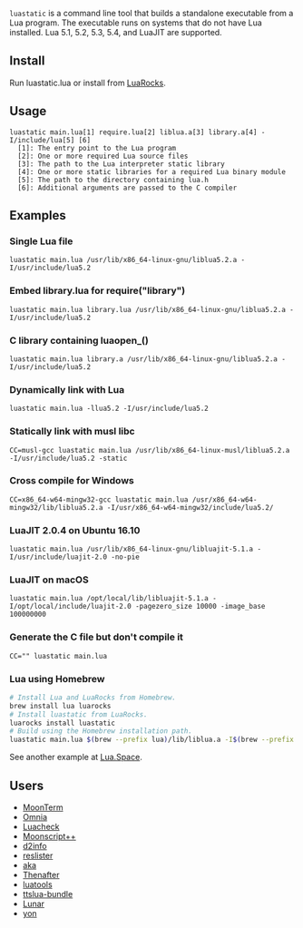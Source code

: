 `luastatic` is a command line tool that builds a standalone executable from a Lua 
program. The executable runs on systems that do not have Lua installed. Lua 5.1, 5.2, 
5.3, 5.4, and LuaJIT are supported.

## Install
Run luastatic.lua or install from [LuaRocks](http://luarocks.org/modules/ers35/luastatic).

## Usage
```
luastatic main.lua[1] require.lua[2] liblua.a[3] library.a[4] -I/include/lua[5] [6]
  [1]: The entry point to the Lua program
  [2]: One or more required Lua source files
  [3]: The path to the Lua interpreter static library
  [4]: One or more static libraries for a required Lua binary module
  [5]: The path to the directory containing lua.h
  [6]: Additional arguments are passed to the C compiler
```

## Examples

### Single Lua file
`luastatic main.lua /usr/lib/x86_64-linux-gnu/liblua5.2.a -I/usr/include/lua5.2`

### Embed library.lua for require("library")
`luastatic main.lua library.lua /usr/lib/x86_64-linux-gnu/liblua5.2.a -I/usr/include/lua5.2`

### C library containing luaopen_()
`luastatic main.lua library.a /usr/lib/x86_64-linux-gnu/liblua5.2.a -I/usr/include/lua5.2`

### Dynamically link with Lua
`luastatic main.lua -llua5.2 -I/usr/include/lua5.2`

### Statically link with musl libc
`CC=musl-gcc luastatic main.lua /usr/lib/x86_64-linux-musl/liblua5.2.a -I/usr/include/lua5.2 -static`

### Cross compile for Windows
`CC=x86_64-w64-mingw32-gcc luastatic main.lua /usr/x86_64-w64-mingw32/lib/liblua5.2.a -I/usr/x86_64-w64-mingw32/include/lua5.2/`

### LuaJIT 2.0.4 on Ubuntu 16.10
`luastatic main.lua /usr/lib/x86_64-linux-gnu/libluajit-5.1.a -I/usr/include/luajit-2.0 -no-pie`

### LuaJIT on macOS
`luastatic main.lua /opt/local/lib/libluajit-5.1.a -I/opt/local/include/luajit-2.0 -pagezero_size 10000 -image_base 100000000`

### Generate the C file but don't compile it
`CC="" luastatic main.lua`

### Lua using Homebrew
```sh
# Install Lua and LuaRocks from Homebrew.
brew install lua luarocks
# Install luastatic from LuaRocks.
luarocks install luastatic
# Build using the Homebrew installation path.
luastatic main.lua $(brew --prefix lua)/lib/liblua.a -I$(brew --prefix lua)/include/lua
```

See another example at [Lua.Space](http://lua.space/tools/build-a-standalone-executable).

## Users
- [MoonTerm](https://github.com/moonsteal/moonterm)
- [Omnia](https://github.com/tongson/omnia)
- [Luacheck](https://github.com/mpeterv/luacheck)
- [Moonscript++](https://github.com/owenkimbrell/Moonscriptxx)
- [d2info](https://github.com/squeek502/d2info)
- [reslister](https://github.com/Metastruct/reslister)
- [aka](https://github.com/bonidjukic/aka)
- [Thenafter](https://github.com/Jictyvoo/Thenafter)
- [luatools](https://github.com/ennorehling/luatools)
- [ttslua-bundle](https://github.com/tjakubo2/ttslua-bundle)
- [Lunar](https://github.com/lunarlang/lunar)
- [yon](https://github.com/polm/yon)
